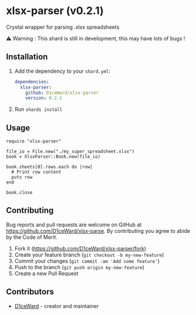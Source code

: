 # xlsx-parser (v0.2.1)

Crystal wrapper for parsing .xlsx spreadsheets

:warning: Warning : This shard is still in development, this may have lots of bugs !

## Installation

1. Add the dependency to your `shard.yml`:

   ```yaml
   dependencies:
     xlsx-parser:
       github: D1ceWard/xlsx-parser
       version: 0.2.1
   ```

2. Run `shards install`

## Usage

```crystal
require "xlsx-parser"

file_io = File.new("./my_super_spreadsheet.xlsx")
book = XlsxParser::Book.new(file_io)

book.sheets[0].rows.each do |row|
  # Print row content
  puts row
end

book.close
```

## Contributing

Bug reports and pull requests are welcome on GitHub at https://github.com/D1ceWard/xlsx-parse. By contributing you agree to abide by the Code of Merit.

1. Fork it (<https://github.com/D1ceWard/xlsx-parser/fork>)
2. Create your feature branch (`git checkout -b my-new-feature`)
3. Commit your changes (`git commit -am 'Add some feature'`)
4. Push to the branch (`git push origin my-new-feature`)
5. Create a new Pull Request

## Contributors

- [D1ceWard](https://github.com/D1ceWard) - creator and maintainer
